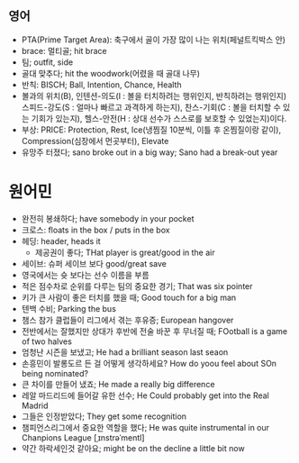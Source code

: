 ## 영어
* PTA(Prime Target Area): 축구에서 골이 가장 많이 나는 위치(페널트킥박스 안)
* brace: 멀티골; hit brace
* 팀; outfit, side
* 골대 맞추다; hit the woodwork(어렸을 때 골대 나무)
* 반칙: BISCH; Ball, Intention, Chance, Health
 *  볼과의 위치(B), 인텐션-의도(I : 볼을 터치하려는 행위인지, 반칙하려는 행위인지) 스피드-강도(S : 얼마나 빠르고 과격하게 하는지), 찬스-기회(C : 볼을 터치할 수 있는 기회가 있는지), 헬스-안전(H : 상대 선수가 스스로를 보호할 수 있었는지)이다. 
* 부상: PRICE: Protection, Rest, Ice(냉찜질 10분씩, 이틀 후 온찜질이랑 같이), Compression(심장에서 먼곳부터), Elevate
* 유망주 터졌다; sano broke out in a big way; Sano had a break-out year

# 원어민
* 완전히 봉쇄하다; have somebody in your pocket
* 크로스: floats in the box / puts in the box
* 헤딩: header, heads it 
  * 제공권이 좋다; THat player is great/good in the air
* 세이브: 슈퍼 세이브 보다 good/great save
* 영국에서는 슛 보다는 선수 이름을 부름
* 적은 점수차로 순위를 다루는 팀의 중요한 경기; That was six pointer
* 키가 큰 사람이 좋은 터치를 했을 때; Good touch for a big man
* 텐백 수비; Parking the bus
* 챔스 참가 클럽들이 리그에서 겪는 후유증; European hangover
* 전반에서는 잘했지만 상대가 후반에 전술 바꾼 후 무너질 때; FOotball is a game of two halves
* 엄청난 시즌을 보냈고; He had a brilliant season last seaon
* 손흥민이 발롱도르 든 걸 어떻게 생각하세요? How do yoou feel about SOn being nominated?
* 큰 차이를 만들어 냈죠; He made a really big difference
* 레알 마드리드에 들어갈 유한 선수; He Could probably get into the Real Madrid
* 그들은 인정받았다; They get some recognition
* 챔피언스리그에서 중요한 역할을 했다; He was quite instrumental in our Chanpions League  [ˌɪnstrəˈmentl] 
* 약간 하락세인것 같아요; might be on the decline a little bit now
